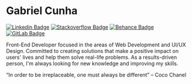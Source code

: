 # Gabriel Cunha

[![Linkedin Badge](https://img.shields.io/badge/-LinkedIn-0F3772?style=flat-square&logo=Linkedin&logoColor=white&link=https://www.linkedin.com/in/gabrielllcunha/)](https://www.linkedin.com/in/gabrielllcunha/)
[![Stackoverflow Badge](https://img.shields.io/badge/-StackOverflow-0F3772?style=flat-square&logo=Stackoverflow&logoColor=white&link=https://stackoverflow.com/users/14464501/gabriel-cunha)](https://stackoverflow.com/users/14464501/gabriel-cunha) 
[![Behance Badge](https://img.shields.io/badge/-Behance-0F3772?style=flat-square&logo=Behance&logoColor=white&link=https://www.behance.net/gabrielllcunha)](https://www.behance.net/gabrielllcunha) 
[![GitLab Badge](https://img.shields.io/badge/-GitLab-0F3772?style=flat-square&logo=GitLab&logoColor=white&link=https://www.gitlab.com/gabrielllcunha)](https://www.gitlab.com/gabrielllcunha)

Front-End Developer focused in the areas of Web Development and UI/UX Design. Committed to creating solutions that make a positive impact on users' lives and help them solve real-life problems. As a results-driven person, I'm always looking for new knowledge and improving my skills.

“In order to be irreplaceable, one must always be different” – Coco Chanel
